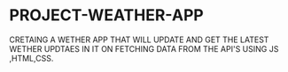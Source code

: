 # PROJECT-WEATHER-APP
CRETAING A WETHER APP THAT WILL UPDATE AND GET THE LATEST WETHER UPDTAES IN IT ON FETCHING DATA FROM THE API'S USING JS ,HTML,CSS.
